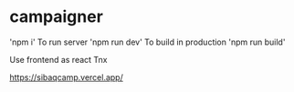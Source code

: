 # campaigner
'npm i'
To run server 'npm run dev'
To build in production 'npm run build'

Use frontend as react
Tnx

https://sibaqcamp.vercel.app/
